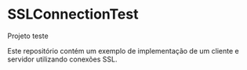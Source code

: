 # SSLConnectionTest
Projeto teste

Este repositório contém um exemplo de implementação de um cliente e servidor utilizando conexões SSL.
